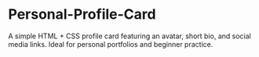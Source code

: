 # Personal-Profile-Card
A simple HTML + CSS profile card featuring an avatar, short bio, and social media links. Ideal for personal portfolios and beginner practice.
